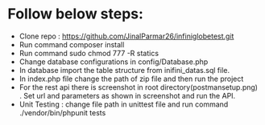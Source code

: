 # Follow below steps:

 - Clone repo : https://github.com/JinalParmar26/infiniglobetest.git
 - Run command composer install
 - Run command sudo chmod 777 -R statics
 - Change database configurations in config/Database.php
 - In database import the table structure from inifini_datas.sql file.
 - In index.php file change the path of zip file and then run the project
 - For the rest api there is screenshot in root directory(postmansetup.png) . Set url and parameters as shown in screenshot and run the API.
 - Unit Testing : change file path in unittest file and run command ./vendor/bin/phpunit tests